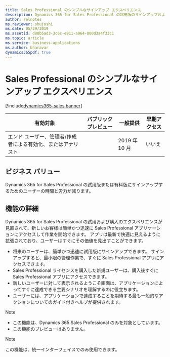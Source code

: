 ```yaml
---
title: Sales Professional のシンプルなサインアップ エクスペリエンス
description: Dynamics 365 for Sales Professional の試用版のサインアップおよび購入エクスペリエンスの簡素化
author: relnotes
ms.reviewer: shujoshi
ms.date: 05/29/2019
ms.assetid: d80b5ad3-3c6c-e911-a964-000d3a4f33c1
ms.topic: article
ms.service: business-applications
ms.author: bharavar
dynamics365pdf: true
---
```

# Sales Professional のシンプルなサインアップ エクスペリエンス
[!include[dynamics365-sales banner](../includes/dynamics365-sales.md)]

| 有効対象    |  パブリック プレビュー | 一般提供 | 早期アクセス |
| ---------- | ---------- |---------- |---------- |
|エンド ユーザー、管理者/作成者による有効化、またはアナリスト|| 2019 年 10 月|いいえ |


## ビジネス バリュー
<!-- bv start -->
Dynamics 365 for Sales Professional の試用版または有料版にサインアップするためのユーザーの時間と労力が減ります。
<!-- bv end -->



## 機能の詳細
<!--feature detail start -->
Dynamics 365 for Sales Professional の試用および購入のエクスペリエンスが見直されて、新しいお客様は簡単かつ迅速に Sales Professional アプリケーションにアクセスして作業を開始できます。 アプリは最新で快適に見えるように拡張されており、ユーザーはすぐにその価値を見出すことができます。 

 -  将来のユーザーは、簡単かつ迅速に試用版にサインアップできます。 サインアップすると、最小限の管理作業で、すぐに Sales Professional アプリにアクセスできます。  
 -  Sales Professional ライセンスを購入した新規ユーザーは、購入後すぐに Sales Professional アプリにアクセスできます。  
 -  新しいユーザーに対して表示されるようこそ画面は、アプリケーションによってすぐに達成できる主要シナリオを理解するのに役立ちます。  
 -  ユーザーには、アプリケーションで達成することを期待する最も一般的なアクションについてのガイド付きヘルプが提供されます。 

> [!NOTE] 
> - この機能は、Dynamics 365 Sales Professional のみを対象としています。 </br>
> - この機能のプレビューはありません。
<!--feature detail end -->

> [!NOTE]
> この機能は、統一インターフェイスでのみ使用できます。







